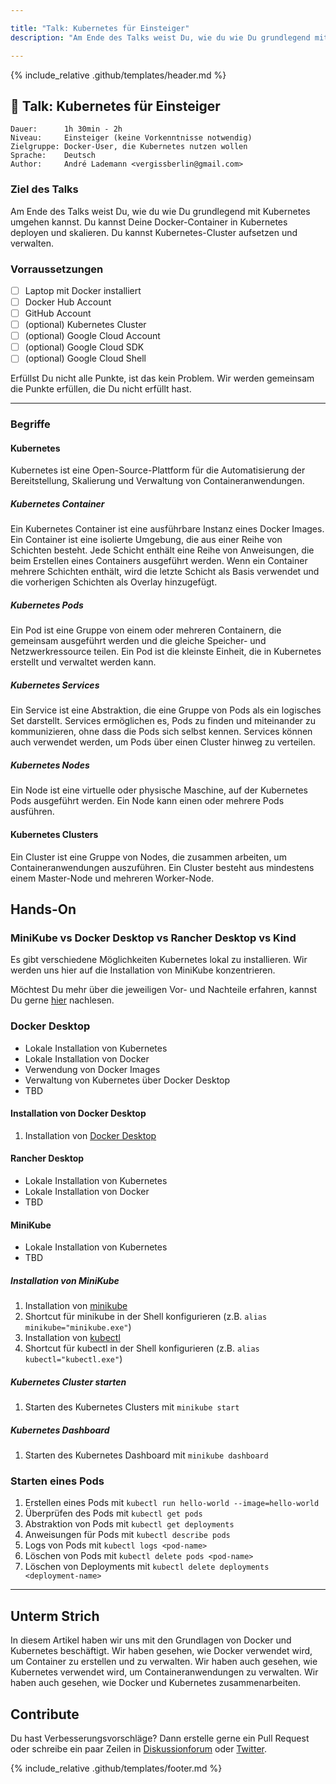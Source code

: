 ```yaml
---

title: "Talk: Kubernetes für Einsteiger"
description: "Am Ende des Talks weist Du, wie du wie Du grundlegend mit Kubernetes umgehen kannst. Du kannst Deine Docker-Container in Kubernetes deployen und skalieren. Du kannst Kubernetes-Cluster aufsetzen und verwalten."

---
```


{% include_relative .github/templates/header.md %}

## 💬 Talk: Kubernetes für Einsteiger

```text
Dauer:      1h 30min - 2h
Niveau:     Einsteiger (keine Vorkenntnisse notwendig)
Zielgruppe: Docker-User, die Kubernetes nutzen wollen
Sprache:    Deutsch
Author:     André Lademann <vergissberlin@gmail.com>
```

### Ziel des Talks

Am Ende des Talks weist Du, wie du wie Du grundlegend mit Kubernetes umgehen kannst. Du kannst Deine Docker-Container in Kubernetes deployen und skalieren. Du kannst Kubernetes-Cluster aufsetzen und verwalten.

### Vorraussetzungen

- [ ] Laptop mit Docker installiert
- [ ] Docker Hub Account
- [ ] GitHub Account
- [ ] (optional) Kubernetes Cluster
- [ ] (optional) Google Cloud Account
- [ ] (optional) Google Cloud SDK
- [ ] (optional) Google Cloud Shell

Erfüllst Du nicht alle Punkte, ist das kein Problem. Wir werden gemeinsam die Punkte erfüllen, die Du nicht erfüllt hast.

---

### Begriffe

#### Kubernetes

Kubernetes ist eine Open-Source-Plattform für die Automatisierung der Bereitstellung, Skalierung und Verwaltung von Containeranwendungen.

##### Kubernetes Container

Ein Kubernetes Container ist eine ausführbare Instanz eines Docker Images. Ein Container ist eine isolierte Umgebung, die aus einer Reihe von Schichten besteht. Jede Schicht enthält eine Reihe von Anweisungen, die beim Erstellen eines Containers ausgeführt werden. Wenn ein Container mehrere Schichten enthält, wird die letzte Schicht als Basis verwendet und die vorherigen Schichten als Overlay hinzugefügt.

##### Kubernetes Pods

Ein Pod ist eine Gruppe von einem oder mehreren Containern, die gemeinsam ausgeführt werden und die gleiche Speicher- und Netzwerkressource teilen. Ein Pod ist die kleinste Einheit, die in Kubernetes erstellt und verwaltet werden kann.

##### Kubernetes Services

Ein Service ist eine Abstraktion, die eine Gruppe von Pods als ein logisches Set darstellt. Services ermöglichen es, Pods zu finden und miteinander zu kommunizieren, ohne dass die Pods sich selbst kennen. Services können auch verwendet werden, um Pods über einen Cluster hinweg zu verteilen.

##### Kubernetes Nodes

Ein Node ist eine virtuelle oder physische Maschine, auf der Kubernetes Pods ausgeführt werden. Ein Node kann einen oder mehrere Pods ausführen.

#### Kubernetes Clusters

Ein Cluster ist eine Gruppe von Nodes, die zusammen arbeiten, um Containeranwendungen auszuführen. Ein Cluster besteht aus mindestens einem Master-Node und mehreren Worker-Node.

## Hands-On

### MiniKube vs Docker Desktop vs Rancher Desktop vs Kind

Es gibt verschiedene Möglichkeiten Kubernetes lokal zu installieren. Wir werden uns hier auf die Installation von MiniKube konzentrieren.

Möchtest Du mehr über die jeweiligen Vor- und Nachteile erfahren, kannst Du gerne [hier](https://itnext.io/goodbye-docker-desktop-hello-minikube-3649f2a1c469
) nachlesen.

### Docker Desktop

- Lokale Installation von Kubernetes
- Lokale Installation von Docker
- Verwendung von Docker Images
- Verwaltung von Kubernetes über Docker Desktop
- TBD

#### Installation von Docker Desktop

1. Installation von [Docker Desktop](https://www.docker.com/products/docker-desktop)

#### Rancher Desktop

- Lokale Installation von Kubernetes
- Lokale Installation von Docker
- TBD

#### MiniKube

- Lokale Installation von Kubernetes
- TBD

##### Installation von MiniKube

1. Installation von [minikube](https://minikube.sigs.k8s.io/docs/start/)
2. Shortcut für minikube in der Shell konfigurieren (z.B. `alias minikube="minikube.exe"`)
3. Installation von [kubectl](https://kubernetes.io/docs/tasks/tools/install-kubectl/)
4. Shortcut für kubectl in der Shell konfigurieren (z.B. `alias kubectl="kubectl.exe"`)

##### Kubernetes Cluster starten

1. Starten des Kubernetes Clusters mit `minikube start`

##### Kubernetes Dashboard

1. Starten des Kubernetes Dashboard mit `minikube dashboard`

### Starten eines Pods

1. Erstellen eines Pods mit `kubectl run hello-world --image=hello-world`
2. Überprüfen des Pods mit `kubectl get pods`
3. Abstraktion von Pods mit `kubectl get deployments`
4. Anweisungen für Pods mit `kubectl describe pods`
5. Logs von Pods mit `kubectl logs <pod-name>`
6. Löschen von Pods mit `kubectl delete pods <pod-name>`
7. Löschen von Deployments mit `kubectl delete deployments <deployment-name>`

---

## Unterm Strich

In diesem Artikel haben wir uns mit den Grundlagen von Docker und Kubernetes beschäftigt. Wir haben gesehen, wie Docker verwendet wird, um Container zu erstellen und zu verwalten. Wir haben auch gesehen, wie Kubernetes verwendet wird, um Containeranwendungen zu verwalten. Wir haben auch gesehen, wie Docker und Kubernetes zusammenarbeiten.

## Contribute

Du hast Verbesserungsvorschläge? Dann erstelle gerne ein Pull Request oder schreibe ein paar Zeilen in [Diskussionforum](https://github.com/vergissberlin/talk-docker/discussions) oder [Twitter](https://twitter.com/vergissberlin).

{% include_relative .github/templates/footer.md %}
